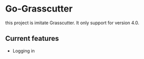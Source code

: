 # Go-Grasscutter

this project is imitate Grasscutter.
It only support for version 4.0.

## Current features

* Logging in